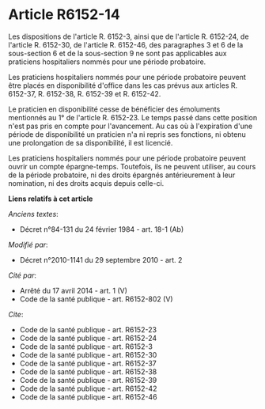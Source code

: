 # Article R6152-14

Les dispositions de l'article R. 6152-3, ainsi que de l'article R. 6152-24, de l'article R. 6152-30, de l'article R. 6152-46,
des paragraphes 3 et 6 de la sous-section 6 et de la sous-section 9 ne sont pas applicables aux praticiens hospitaliers
nommés pour une période probatoire. 

Les praticiens hospitaliers nommés pour une période probatoire peuvent être placés en disponibilité d'office dans les cas
prévus aux articles R. 6152-37, R. 6152-38, R. 6152-39 et R. 6152-42. 

Le praticien en disponibilité cesse de bénéficier des émoluments mentionnés au 1° de l'article R. 6152-23. Le temps passé
dans cette position n'est pas pris en compte pour l'avancement. Au cas où à l'expiration d'une période de disponibilité un
praticien n'a ni repris ses fonctions, ni obtenu une prolongation de sa disponibilité, il est licencié. 

Les praticiens hospitaliers nommés pour une période probatoire peuvent ouvrir un compte épargne-temps. Toutefois, ils ne
peuvent utiliser, au cours de la période probatoire, ni des droits épargnés antérieurement à leur nomination, ni des droits
acquis depuis celle-ci.

**Liens relatifs à cet article**

_Anciens textes_:

  - Décret n°84-131 du 24 février 1984 - art. 18-1 (Ab)

_Modifié par_:

  - Décret n°2010-1141 du 29 septembre 2010 - art. 2

_Cité par_:

  - Arrêté du 17 avril 2014 - art. 1 (V)
  - Code de la santé publique - art. R6152-802 (V)

_Cite_:

  - Code de la santé publique - art. R6152-23
  - Code de la santé publique - art. R6152-24
  - Code de la santé publique - art. R6152-3
  - Code de la santé publique - art. R6152-30
  - Code de la santé publique - art. R6152-37
  - Code de la santé publique - art. R6152-38
  - Code de la santé publique - art. R6152-39
  - Code de la santé publique - art. R6152-42
  - Code de la santé publique - art. R6152-46
